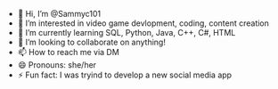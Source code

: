 - 👋 Hi, I’m @Sammyc101
- 👀 I’m interested in video game devlopment, coding, content creation
- 🌱 I’m currently learning SQL, Python, Java, C++, C#, HTML
- 💞️ I’m looking to collaborate on anything!
- 📫 How to reach me via DM
- 😄 Pronouns: she/her
- ⚡ Fun fact: I was tryind to develop a new social media app

<!---
Sammyc101/Sammyc101 is a ✨ special ✨ repository because its `README.md` (this file) appears on your GitHub profile.
You can click the Preview link to take a look at your changes.
--->
